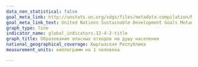 ```yaml
---
data_non_statistical: false
goal_meta_link: http://unstats.un.org/sdgs/files/metadata-compilation/Metadata-Goal-12.pdf
goal_meta_link_text: United Nations Sustainable Development Goals Metadata (pdf 782kB)
graph_type: line
indicator_name: global_indicators.12-4-2-title
graph_title: Образование опасных отходов на душу населения
national_geographical_coverage: Кыргызская Республика
measurement_units: киллограмм на 1 человека

---
```

